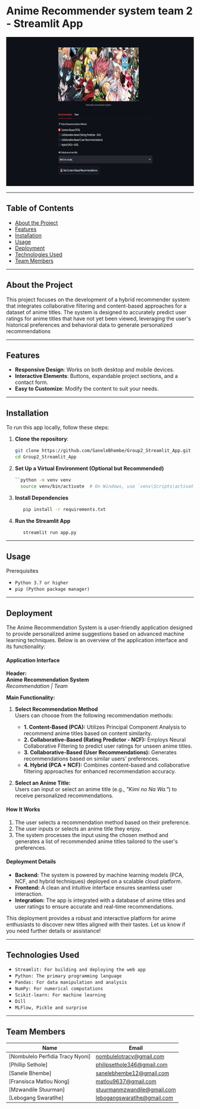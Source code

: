 # Anime Recommender system team 2 - Streamlit App

<div id="s_image" align="center">
  <img src="Streamlit app screenshot.jpeg" width="850" height="400" alt=""/>
</div>

---

## Table of Contents
- [About the Project](#about-the-project)
- [Features](#features)
- [Installation](#installation)
- [Usage](#usage)
- [Deployment](#deployment)
- [Technologies Used](#technologies-used)
- [Team Members](#team-members)
---

## About the Project <a class="anchor" id="about-the-project"></a> 

This project focuses on the development of a hybrid recommender system that integrates collaborative filtering and content-based approaches for a dataset of anime titles. The system is designed to accurately predict user ratings for anime titles that have not yet been viewed, leveraging the user's historical preferences and behavioral data to generate personalized recommendations

---

## Features <a class="anchor" id="features"></a>
- **Responsive Design**: Works on both desktop and mobile devices.
- **Interactive Elements**: Buttons, expandable project sections, and a contact form.
- **Easy to Customize**: Modify the content to suit your needs.

---

## Installation <a class="anchor" id="installation"></a>
To run this app locally, follow these steps:

1. **Clone the repository**:
   ```bash
   git clone https://github.com/SaneleBhembe/Group2_Streamlit_App.git
   cd Group2_Streamlit_App
2. **Set Up a Virtual Environment (Optional but Recommended)**
   ```bash
   ``python -m venv venv
     source venv/bin/activate  # On Windows, use `venv\Scripts\activate`
3. **Install Dependencies**
   ```bash
      pip install -r requirements.txt

4. **Run the Streamlit App**
   ```bash
      streamlit run app.py
---

## Usage <a class="anchor" id="usage"></a>
Prerequisites
- `Python 3.7 or higher`
- `pip (Python package manager)`
---
## Deployment <a class="anchor" id="deployment"></a>

The Anime Recommendation System is a user-friendly application designed to provide personalized anime suggestions based on advanced machine learning techniques. Below is an overview of the application interface and its functionality:

#### **Application Interface**

**Header:**  
**Anime Recommendation System**  
*Recommendation | Team*  

**Main Functionality:**  

1. **Select Recommendation Method**  
   Users can choose from the following recommendation methods:  
   - **1. Content-Based (PCA):** Utilizes Principal Component Analysis to recommend anime titles based on content similarity.  
   - **2. Collaborative-Based (Rating Predictor - NCF):** Employs Neural Collaborative Filtering to predict user ratings for unseen anime titles.  
   - **3. Collaborative-Based (User Recommendations):** Generates recommendations based on similar users' preferences.  
   - **4. Hybrid (PCA + NCF):** Combines content-based and collaborative filtering approaches for enhanced recommendation accuracy.  

2. **Select an Anime Title:**  
   Users can input or select an anime title (e.g., *"Kimi no Na Wa."*) to receive personalized recommendations.  


#### **How It Works**  
1. The user selects a recommendation method based on their preference.  
2. The user inputs or selects an anime title they enjoy.  
3. The system processes the input using the chosen method and generates a list of recommended anime titles tailored to the user's preferences.  


#### **Deployment Details**  
- **Backend:** The system is powered by machine learning models (PCA, NCF, and hybrid techniques) deployed on a scalable cloud platform.  
- **Frontend:** A clean and intuitive interface ensures seamless user interaction.  
- **Integration:** The app is integrated with a database of anime titles and user ratings to ensure accurate and real-time recommendations.  


This deployment provides a robust and interactive platform for anime enthusiasts to discover new titles aligned with their tastes. Let us know if you need further details or assistance!


---
## Technologies Used <a class="anchor" id="technologies-used"></a>
- `Streamlit: For building and deploying the web app`
- `Python: The primary programming language`
- `Pandas: For data manipulation and analysis`
- `NumPy: For numerical computations`
- `Scikit-learn: For machine learning`
- `Dill`
- `MLFlow, Pickle and surprise `


---
## Team Members<a class="anchor" id="team-members"></a>

| Name                                                                                        |  Email              
|---------------------------------------------------------------------------------------------|--------------------             
|[Nombulelo Perfidia Tracy Nyoni]                                                             |	nombulelotracy@gmail.com
|[Phillip	Sethole]                                                                            |	philipsethole346@gmail.com
|[Sanele Bhembe] 	                                                                            | sanelebhembe12@gmail.com
|[Fransisca Matlou Nong]	                                                                    | matlou9637@gmail.com
|[Mzwandile Stuurman]	                                                                        | stuurmanmzwandile@gmail.com
|[Lebogang Swaratlhe]	                                                                        | lebogangswaratlhe@gmail.com

